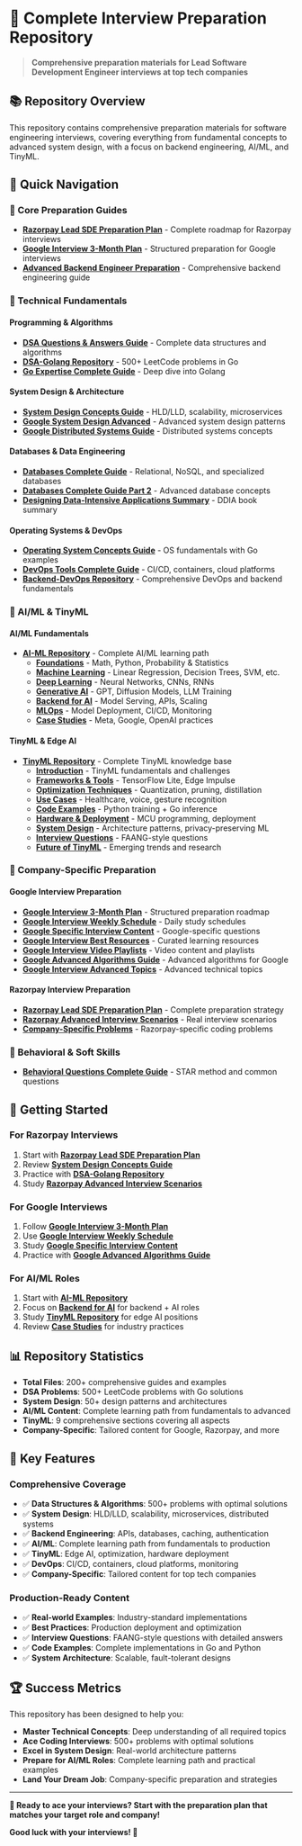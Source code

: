# 🚀 **Complete Interview Preparation Repository**

> **Comprehensive preparation materials for Lead Software Development Engineer interviews at top tech companies**

## 📚 **Repository Overview**

This repository contains comprehensive preparation materials for software engineering interviews, covering everything from fundamental concepts to advanced system design, with a focus on backend engineering, AI/ML, and TinyML.

## 🎯 **Quick Navigation**

### **📖 Core Preparation Guides**
- [**Razorpay Lead SDE Preparation Plan**](./Razorpay_Lead_SDE_Interview_Preparation_Plan.md) - Complete roadmap for Razorpay interviews
- [**Google Interview 3-Month Plan**](./Google_Interview_3_Month_Plan.md) - Structured preparation for Google interviews
- [**Advanced Backend Engineer Preparation**](./Advanced_Backend_Engineer_Preparation.md) - Comprehensive backend engineering guide

### **🔧 Technical Fundamentals**

#### **Programming & Algorithms**
- [**DSA Questions & Answers Guide**](./DSA_Questions_Answers_Guide.md) - Complete data structures and algorithms
- [**DSA-Golang Repository**](./DSA-Golang/) - 500+ LeetCode problems in Go
- [**Go Expertise Complete Guide**](./Go_Expertise_Complete_Guide.md) - Deep dive into Golang

#### **System Design & Architecture**
- [**System Design Concepts Guide**](./System_Design_Concepts_Guide.md) - HLD/LLD, scalability, microservices
- [**Google System Design Advanced**](./Google_System_Design_Advanced.md) - Advanced system design patterns
- [**Google Distributed Systems Guide**](./Google_Distributed_Systems_Guide.md) - Distributed systems concepts

#### **Databases & Data Engineering**
- [**Databases Complete Guide**](./Databases_Complete_Guide.md) - Relational, NoSQL, and specialized databases
- [**Databases Complete Guide Part 2**](./Databases_Complete_Guide_Part2.md) - Advanced database concepts
- [**Designing Data-Intensive Applications Summary**](./Designing_Data_Intensive_Applications_Summary.md) - DDIA book summary

#### **Operating Systems & DevOps**
- [**Operating System Concepts Guide**](./Operating_System_Concepts_Guide.md) - OS fundamentals with Go examples
- [**DevOps Tools Complete Guide**](./DevOps_Tools_Complete_Guide.md) - CI/CD, containers, cloud platforms
- [**Backend-DevOps Repository**](./Backend-DevOps/) - Comprehensive DevOps and backend fundamentals

### **🤖 AI/ML & TinyML**

#### **AI/ML Fundamentals**
- [**AI-ML Repository**](./AI-ML/) - Complete AI/ML learning path
  - [**Foundations**](./AI-ML/Foundations/) - Math, Python, Probability & Statistics
  - [**Machine Learning**](./AI-ML/MachineLearning/) - Linear Regression, Decision Trees, SVM, etc.
  - [**Deep Learning**](./AI-ML/DeepLearning/) - Neural Networks, CNNs, RNNs
  - [**Generative AI**](./AI-ML/GenerativeAI/) - GPT, Diffusion Models, LLM Training
  - [**Backend for AI**](./AI-ML/BackendForAI/) - Model Serving, APIs, Scaling
  - [**MLOps**](./AI-ML/MLOps/) - Model Deployment, CI/CD, Monitoring
  - [**Case Studies**](./AI-ML/CaseStudies/) - Meta, Google, OpenAI practices

#### **TinyML & Edge AI**
- [**TinyML Repository**](./AI-ML/TinyML/) - Complete TinyML knowledge base
  - [**Introduction**](./AI-ML/TinyML/Introduction.md) - TinyML fundamentals and challenges
  - [**Frameworks & Tools**](./AI-ML/TinyML/FrameworksAndTools.md) - TensorFlow Lite, Edge Impulse
  - [**Optimization Techniques**](./AI-ML/TinyML/OptimizationTechniques.md) - Quantization, pruning, distillation
  - [**Use Cases**](./AI-ML/TinyML/UseCases.md) - Healthcare, voice, gesture recognition
  - [**Code Examples**](./AI-ML/TinyML/CodeExamples.md) - Python training + Go inference
  - [**Hardware & Deployment**](./AI-ML/TinyML/HardwareAndDeployment.md) - MCU programming, deployment
  - [**System Design**](./AI-ML/TinyML/SystemDesign.md) - Architecture patterns, privacy-preserving ML
  - [**Interview Questions**](./AI-ML/TinyML/InterviewQuestions.md) - FAANG-style questions
  - [**Future of TinyML**](./AI-ML/TinyML/FutureOfTinyML.md) - Emerging trends and research

### **🎯 Company-Specific Preparation**

#### **Google Interview Preparation**
- [**Google Interview 3-Month Plan**](./Google_Interview_3_Month_Plan.md) - Structured preparation roadmap
- [**Google Interview Weekly Schedule**](./Google_Interview_Weekly_Schedule.md) - Daily study schedules
- [**Google Specific Interview Content**](./Google_Specific_Interview_Content.md) - Google-specific questions
- [**Google Interview Best Resources**](./Google_Interview_Best_Resources.md) - Curated learning resources
- [**Google Interview Video Playlists**](./Google_Interview_Video_Playlists.md) - Video content and playlists
- [**Google Advanced Algorithms Guide**](./Google_Advanced_Algorithms_Guide.md) - Advanced algorithms for Google
- [**Google Interview Advanced Topics**](./Google_Interview_Advanced_Topics.md) - Advanced technical topics

#### **Razorpay Interview Preparation**
- [**Razorpay Lead SDE Preparation Plan**](./Razorpay_Lead_SDE_Interview_Preparation_Plan.md) - Complete preparation strategy
- [**Razorpay Advanced Interview Scenarios**](./Razorpay_Advanced_Interview_Scenarios.md) - Real interview scenarios
- [**Company-Specific Problems**](./company/razorpay/) - Razorpay-specific coding problems

### **💼 Behavioral & Soft Skills**
- [**Behavioral Questions Complete Guide**](./Behavioral_Questions_Complete_Guide.md) - STAR method and common questions

## 🚀 **Getting Started**

### **For Razorpay Interviews**
1. Start with [**Razorpay Lead SDE Preparation Plan**](./Razorpay_Lead_SDE_Interview_Preparation_Plan.md)
2. Review [**System Design Concepts Guide**](./System_Design_Concepts_Guide.md)
3. Practice with [**DSA-Golang Repository**](./DSA-Golang/)
4. Study [**Razorpay Advanced Interview Scenarios**](./Razorpay_Advanced_Interview_Scenarios.md)

### **For Google Interviews**
1. Follow [**Google Interview 3-Month Plan**](./Google_Interview_3_Month_Plan.md)
2. Use [**Google Interview Weekly Schedule**](./Google_Interview_Weekly_Schedule.md)
3. Study [**Google Specific Interview Content**](./Google_Specific_Interview_Content.md)
4. Practice with [**Google Advanced Algorithms Guide**](./Google_Advanced_Algorithms_Guide.md)

### **For AI/ML Roles**
1. Start with [**AI-ML Repository**](./AI-ML/)
2. Focus on [**Backend for AI**](./AI-ML/BackendForAI/) for backend + AI roles
3. Study [**TinyML Repository**](./AI-ML/TinyML/) for edge AI positions
4. Review [**Case Studies**](./AI-ML/CaseStudies/) for industry practices

## 📊 **Repository Statistics**

- **Total Files**: 200+ comprehensive guides and examples
- **DSA Problems**: 500+ LeetCode problems with Go solutions
- **System Design**: 50+ design patterns and architectures
- **AI/ML Content**: Complete learning path from fundamentals to advanced
- **TinyML**: 9 comprehensive sections covering all aspects
- **Company-Specific**: Tailored content for Google, Razorpay, and more

## 🎯 **Key Features**

### **Comprehensive Coverage**
- ✅ **Data Structures & Algorithms**: 500+ problems with optimal solutions
- ✅ **System Design**: HLD/LLD, scalability, microservices, distributed systems
- ✅ **Backend Engineering**: APIs, databases, caching, authentication
- ✅ **AI/ML**: Complete learning path from fundamentals to production
- ✅ **TinyML**: Edge AI, optimization, hardware deployment
- ✅ **DevOps**: CI/CD, containers, cloud platforms, monitoring
- ✅ **Company-Specific**: Tailored content for top tech companies

### **Production-Ready Content**
- ✅ **Real-world Examples**: Industry-standard implementations
- ✅ **Best Practices**: Production deployment and optimization
- ✅ **Interview Questions**: FAANG-style questions with detailed answers
- ✅ **Code Examples**: Complete implementations in Go and Python
- ✅ **System Architecture**: Scalable, fault-tolerant designs

## 🏆 **Success Metrics**

This repository has been designed to help you:
- **Master Technical Concepts**: Deep understanding of all required topics
- **Ace Coding Interviews**: 500+ problems with optimal solutions
- **Excel in System Design**: Real-world architecture patterns
- **Prepare for AI/ML Roles**: Complete learning path and practical examples
- **Land Your Dream Job**: Company-specific preparation and strategies

---

**🎉 Ready to ace your interviews? Start with the preparation plan that matches your target role and company!**

**Good luck with your interviews! 🚀**
